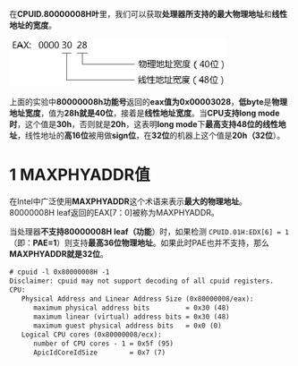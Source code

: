 在**CPUID.80000008H叶**里，我们可以获取**处理器所支持的最大物理地址**和**线性地址的宽度**。

![config](./images/10.png)

上面的实验中**80000008h功能号**返回的**eax值为0x00003028**，**低byte**是**物理地址宽度**，值为**28h就是40位**，接着是**线性地址宽度**。当**CPU支持long mode时**，这个值是**30h**，否则就是**20h**，这表明**long mode**下**最高支持48位的线性地址**，线性地址的**高16位**被用做**sign位**，在**32位**的机器上这个值是**20h（32位**）。

# 1 MAXPHYADDR值

在Intel中广泛使用**MAXPHYADDR**这个术语来表示**最大的物理地址**。80000008H leaf返回的EAX[7：0]被称为MAXPHYADDR。

当处理器**不支持80000008H leaf（功能**）时，如果检测
`CPUID.01H:EDX[6] = 1`（即：**PAE=1**）则支持**最高36位物理地址**。如果此时PAE也并不支持，那么**MAXPHYADDR就是32位**。


```
# cpuid -l 0x80000008H -1
Disclaimer: cpuid may not support decoding of all cpuid registers.
CPU:
   Physical Address and Linear Address Size (0x80000008/eax):
      maximum physical address bits         = 0x30 (48)
      maximum linear (virtual) address bits = 0x30 (48)
      maximum guest physical address bits   = 0x0 (0)
   Logical CPU cores (0x80000008/ecx):
      number of CPU cores - 1 = 0x5f (95)
      ApicIdCoreIdSize        = 0x7 (7)
```